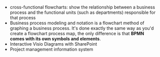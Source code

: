 - cross-functional flowcharts: show the relationship between a business process and the functional units (such as departments) responsible for that process
- Business process modeling and notation is a flowchart method of graphing a business process. It's done exactly the same way as you'd create a flowchart process map, the only difference is that **BPMN comes with its own symbols and elements**.
- Interactive Visio Diagrams with SharePoint
- Project management information system